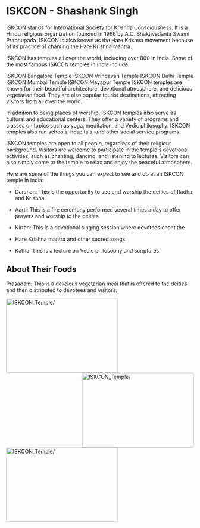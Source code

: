 # ISKCON - Shashank Singh
ISKCON stands for International Society for Krishna Consciousness. It is a Hindu religious organization founded in 1966 by A.C. Bhaktivedanta Swami Prabhupada. ISKCON is also known as the Hare Krishna movement because of its practice of chanting the Hare Krishna mantra.

ISKCON has temples all over the world, including over 800 in India. Some of the most famous ISKCON temples in India include:

ISKCON Bangalore Temple
ISKCON Vrindavan Temple
ISKCON Delhi Temple
ISKCON Mumbai Temple
ISKCON Mayapur Temple
ISKCON temples are known for their beautiful architecture, devotional atmosphere, and delicious vegetarian food. They are also popular tourist destinations, attracting visitors from all over the world.

In addition to being places of worship, ISKCON temples also serve as cultural and educational centers. They offer a variety of programs and classes on topics such as yoga, meditation, and Vedic philosophy. ISKCON temples also run schools, hospitals, and other social service programs.

ISKCON temples are open to all people, regardless of their religious background. Visitors are welcome to participate in the temple's devotional activities, such as chanting, dancing, and listening to lectures. Visitors can also simply come to the temple to relax and enjoy the peaceful atmosphere.

Here are some of the things you can expect to see and do at an ISKCON temple in India:

- Darshan: This is the opportunity to see and worship the deities of Radha and Krishna.

- Aarti: This is a fire ceremony performed several times a day to offer prayers and worship to the deities.

- Kirtan: This is a devotional singing session where devotees chant the 

- Hare Krishna mantra and other sacred songs.

- Katha: This is a lecture on Vedic philosophy and scriptures.

## About Their Foods
Prasadam: This is a delicious vegetarian meal that is offered to the deities and then distributed to devotees and visitors.

<img align="left" src="https://travellerscribe.com/wp-content/uploads/2023/04/ISKCON-Temple-Delhi-1.jpg" width="300" height="200" alt = ISKCON_Temple/>
<img align="right" src="https://media.istockphoto.com/id/1145437356/photo/sri-radha-krishna-iskcon-temple.jpg?s=612x612&w=0&k=20&c=6HaubYGAx5MTapPFKrmJT39LMPPFDws01V-tsDRSIww=" width="300" height="200" alt = ISKCON_Temple/>
<img align="center" src="https://media.istockphoto.com/id/812452012/photo/mayapur-temple-iskon-headquarter.jpg?s=612x612&w=0&k=20&c=6Jn1HOJDnr2YfRHGET043LeAiMywX8iKGlasQatv0lo=" width="300" height="200" alt = ISKCON_Temple/>
 